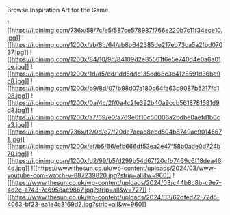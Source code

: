 Browse Inspiration Art for the Game

![[https://i.pinimg.com/736x/58/7c/e5/587ce578937f766e220b7c11f34ece10.jpg]]
![[https://i.pinimg.com/1200x/ab/8b/64/ab8b642385de217eb73ca5a2fbd07037.jpg]]
![[https://i.pinimg.com/1200x/84/10/9d/84109d2e85561f6e5e740d4e0a6a01ce.jpg]]
![[https://i.pinimg.com/1200x/1d/d5/dd/1dd5ddc135ed68c3e4128591d36be9c8.jpg]]
![[https://i.pinimg.com/1200x/b9/8d/07/b98d07a180c64fa63b9087b5217fd108.jpg]]
![[https://i.pinimg.com/1200x/0a/4c/2f/0a4c2fe392b40a9ccb5618781581d9d8.jpg]]
![[https://i.pinimg.com/1200x/a7/69/e0/a769e0f10c50006a2bdbe0aefd1b6ca3.jpg]]
![[https://i.pinimg.com/736x/f2/0d/e7/f20de7aead8ebd504b8749ac90145671.jpg]]
![[https://i.pinimg.com/1200x/ef/b6/66/efb666df53ea2e47f58b0ade0d724b70.jpg]]
![[https://i.pinimg.com/1200x/d2/99/b5/d299b54d67f20cfb7469c6f18dea464d.jpg]]
![[https://www.thesun.co.uk/wp-content/uploads/2024/03/www-youtube-com-watch-v-887239820.jpg?strip=all&w=960]]
![[https://www.thesun.co.uk/wp-content/uploads/2024/03/c44b8c8b-c9e7-4d2c-a743-7e6958ac9867.jpg?strip=all&w=727]]
![[https://www.thesun.co.uk/wp-content/uploads/2024/03/62dfed72-72d5-4063-bf23-ea1e4c3169d2.jpg?strip=all&w=960]]